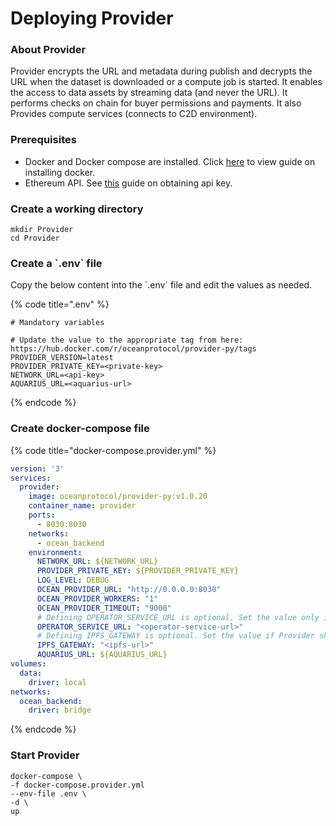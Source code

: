 # Deploying Provider

### About Provider

Provider encrypts the URL and metadata during publish and decrypts the URL when the dataset is downloaded or a compute job is started. It enables the access to data assets by streaming data (and never the URL). It performs checks on chain for buyer permissions and payments. It also Provides compute services (connects to C2D environment).

### Prerequisites

* Docker and Docker compose are installed. Click [here](https://docs.docker.com/engine/install/) to view guide on installing docker.
* Ethereum API.
  See [this](../obtaining-api-key.md) guide on obtaining api key.

### Create a working directory

```
mkdir Provider
cd Provider
```

### Create a \`.env\` file

Copy the below content into the \`.env\` file and edit the values as needed.


{% code title=".env" %}
```
# Mandatory variables

# Update the value to the appropriate tag from here: https://hub.docker.com/r/oceanprotocol/provider-py/tags
PROVIDER_VERSION=latest
PROVIDER_PRIVATE_KEY=<private-key>
NETWORK_URL=<api-key>
AQUARIUS_URL=<aquarius-url>
```
{% endcode %}

### Create docker-compose file

{% code title="docker-compose.provider.yml" %}
```yaml
version: '3'
services:
  provider:
    image: oceanprotocol/provider-py:v1.0.20
    container_name: provider
    ports:
      - 8030:8030
    networks:
      - ocean_backend
    environment:
      NETWORK_URL: ${NETWORK_URL}
      PROVIDER_PRIVATE_KEY: ${PROVIDER_PRIVATE_KEY}
      LOG_LEVEL: DEBUG
      OCEAN_PROVIDER_URL: "http://0.0.0.0:8030"
      OCEAN_PROVIDER_WORKERS: "1"
      OCEAN_PROVIDER_TIMEOUT: "9000"
      # Defining OPERATOR_SERVICE_URL is optional. Set the value only if Provider should support Compute-to-data. 
      OPERATOR_SERVICE_URL: "<operator-service-url>"
      # Defining IPFS_GATEWAY is optional. Set the value if Provider should support resolving IPFS urls. 
      IPFS_GATEWAY: "<ipfs-url>"
      AQUARIUS_URL: ${AQUARIUS_URL}
volumes:
  data:
    driver: local
networks:
  ocean_backend:
    driver: bridge
```
{% endcode %}

### Start Provider

```
docker-compose \
-f docker-compose.provider.yml
--env-file .env \
-d \
up
```